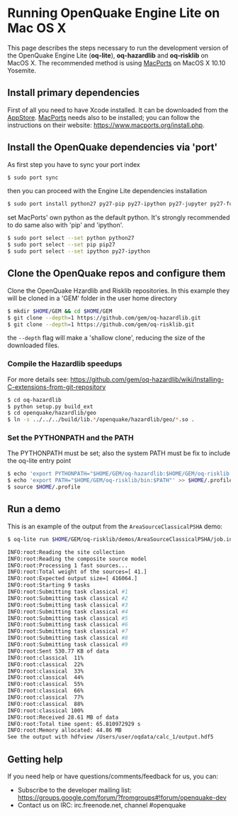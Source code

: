 # Running OpenQuake Engine Lite on Mac OS X
This page describes the steps necessary to run the development version of the OpenQuake Engine Lite (**oq-lite**), **oq-hazardlib** and **oq-risklib** on MacOS X. The recommended method is using [MacPorts](https://www.macports.org/) on MacOS X 10.10 Yosemite. 

## Install primary dependencies
First of all you need to have Xcode installed. It can be downloaded from the [AppStore](https://itunes.apple.com/us/app/xcode/id497799835?ls=1&mt=12). [MacPorts](https://www.macports.org/) needs also to be installed; you can follow the instructions on their website: https://www.macports.org/install.php.

## Install the OpenQuake dependencies via 'port'

As first step you have to sync your port index
```bash
$ sudo port sync
```

then you can proceed with the Engine Lite dependencies installation
```bash
$ sudo port install python27 py27-pip py27-ipython py27-jupyter py27-futures py27-h5py py27-lxml py27-mock py27-nose py27-numpy py27-psutil py27-scipy py27-shapely
```

set MacPorts' own python as the default python. It's strongly recommended to do same also with 'pip' and 'ipython'.
```bash
$ sudo port select --set python python27
$ sudo port select --set pip pip27
$ sudo port select --set ipython py27-ipython
```

## Clone the OpenQuake repos and configure them

Clone the OpenQuake Hzardlib and Risklib repositories. In this example they will be cloned in a 'GEM' folder in the user home directory
```bash
$ mkdir $HOME/GEM && cd $HOME/GEM
$ git clone --depth=1 https://github.com/gem/oq-hazardlib.git
$ git clone --depth=1 https://github.com/gem/oq-risklib.git
```

the `--depth` flag will make a 'shallow clone', reducing the size of the downloaded files.

### Compile the Hazardlib speedups

For more details see: https://github.com/gem/oq-hazardlib/wiki/Installing-C-extensions-from-git-repository
```bash
$ cd oq-hazardlib
$ python setup.py build_ext
$ cd openquake/hazardlib/geo
$ ln -s ../../../build/lib.*/openquake/hazardlib/geo/*.so .
```

### Set the PYTHONPATH and the PATH

The PYTHONPATH must be set; also the system PATH must be fix to include the oq-lite entry point
```bash
$ echo 'export PYTHONPATH="$HOME/GEM/oq-hazardlib:$HOME/GEM/oq-risklib:$PYTHONPATH"' >> $HOME/.profile
$ echo 'export PATH="$HOME/GEM/oq-risklib/bin:$PATH"' >> $HOME/.profile
$ source $HOME/.profile
```

## Run a demo

This is an example of the output from the `AreaSourceClassicalPSHA` demo:

```bash
$ oq-lite run $HOME/GEM/oq-risklib/demos/AreaSourceClassicalPSHA/job.ini

INFO:root:Reading the site collection
INFO:root:Reading the composite source model
INFO:root:Processing 1 fast sources...
INFO:root:Total weight of the sources=[ 41.]
INFO:root:Expected output size=[ 416064.]
INFO:root:Starting 9 tasks
INFO:root:Submitting task classical #1
INFO:root:Submitting task classical #2
INFO:root:Submitting task classical #3
INFO:root:Submitting task classical #4
INFO:root:Submitting task classical #5
INFO:root:Submitting task classical #6
INFO:root:Submitting task classical #7
INFO:root:Submitting task classical #8
INFO:root:Submitting task classical #9
INFO:root:Sent 530.77 KB of data
INFO:root:classical  11%
INFO:root:classical  22%
INFO:root:classical  33%
INFO:root:classical  44%
INFO:root:classical  55%
INFO:root:classical  66%
INFO:root:classical  77%
INFO:root:classical  88%
INFO:root:classical 100%
INFO:root:Received 28.61 MB of data
INFO:root:Total time spent: 65.810972929 s
INFO:root:Memory allocated: 44.86 MB
See the output with hdfview /Users/user/oqdata/calc_1/output.hdf5
```

## Getting help
If you need help or have questions/comments/feedback for us, you can:
  * Subscribe to the developer mailing list: https://groups.google.com/forum/?fromgroups#!forum/openquake-dev
  * Contact us on IRC: irc.freenode.net, channel #openquake
